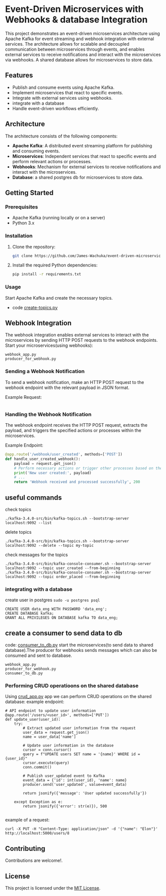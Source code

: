 # Event-Driven Microservices with Webhooks & database Integration

This project demonstrates an event-driven microservices architecture using Apache Kafka for event streaming and webhook integration with external services. The architecture allows for scalable and decoupled communication between microservices through events, and enables external services to receive notifications and interact with the microservices via webhooks. A shared database allows for microservices to store data.

## Features

- Publish and consume events using Apache Kafka.
- Implement microservices that react to specific events.
- Integrate with external services using webhooks.
- integrate with a database
- Handle event-driven workflows efficiently.

## Architecture

The architecture consists of the following components:

- **Apache Kafka**: A distributed event streaming platform for publishing and consuming events.
- **Microservices**: Independent services that react to specific events and perform relevant actions or processes.
- **Webhooks**: Mechanism for external services to receive notifications and interact with the microservices.
- **Database**: a shared postgres db for microservices to store data.
 

## Getting Started

### Prerequisites

- Apache Kafka (running locally or on a server)
- Python 3.x

### Installation

1. Clone the repository:

   ```bash
   git clone https://github.com/James-Wachuka/event-driven-microservices.git
   ```

2. Install the required Python dependencies:

   ```bash
   pip install -r requirements.txt
   ```

### Usage

Start Apache Kafka and create the necessary topics.
   - code [create-topics.py](create-topics.py)
   
## Webhook Integration

The webhook integration enables external services to interact with the microservices by sending HTTP POST requests to the webhook endpoints.
Start your microservices(using webhooks):

   ```
   webhook_app.py
   producer_for_webhook.py
   ```

### Sending a Webhook Notification
To send a webhook notification, make an HTTP POST request to the webhook endpoint with the relevant payload in JSON format.

Example Request:

```curl -X POST -H "Content-Type: application/json" -d '{"id":"8","name": "samuel"}' http://localhost:5000/user_created
```

### Handling the Webhook Notification
The webhook endpoint receives the HTTP POST request, extracts the payload, and triggers the specified actions or processes within the microservices.

Example Endpoint:

```python
@app.route('/webhook/user_created', methods=['POST'])
def handle_user_created_webhook():
    payload = request.get_json()
    # Perform necessary actions or trigger other processes based on the user created event
    print('New user created:', payload)
    # ...
    return 'Webhook received and processed successfully', 200
```
## useful commands

check topics

```
./kafka-3.4.0-src/bin/kafka-topics.sh --bootstrap-server localhost:9092 --list
```
delete topics

```
./kafka-3.4.0-src/bin/kafka-topics.sh --bootstrap-server localhost:9092 --delete --topic my-topic
```

check messages for the topics

```
./kafka-3.4.0-src/bin/kafka-console-consumer.sh --bootstrap-server localhost:9092 --topic user_created --from-beginning
./kafka-3.4.0-src/bin/kafka-console-consumer.sh --bootstrap-server localhost:9092 --topic order_placed --from-beginning
```

### integrating with a database
create user in postgres
```sudo -u postgres psql```
```
CREATE USER data_eng WITH PASSWORD 'data_eng';
CREATE DATABASE kafka;
GRANT ALL PRIVILEGES ON DATABASE kafka TO data_eng;
```
## create a consumer to send data to db
code: [consumer_to_db.py](consumer_to_db.py)
start the microservices(to send data to shared database).The producer for webhooks sends messages which can also be consumed and sent to database.

```
webhook_app.py
producer_for_webhook.py
consumer_to_db.py
```

### Performing CRUD operatioons on the shared database
Using [crud_app.py](crud_app.py) app we can perform CRUD operations on the shared database:
example endpoint:

```
# API endpoint to update user information
@app.route('/users/<user_id>', methods=['PUT'])
def update_user(user_id):
    try:
        # Extract updated user information from the request
        user_data = request.get_json()
        name = user_data['name']

        # Update user information in the database
        cursor = conn.cursor()
        query = f"UPDATE users SET name = '{name}' WHERE id = {user_id}"
        cursor.execute(query)
        conn.commit()

        # Publish user_updated event to Kafka
        event_data = {'id': int(user_id), 'name': name}
        producer.send('user_updated', value=event_data)

        return jsonify({'message': 'User updated successfully'})

    except Exception as e:
        return jsonify({'error': str(e)}), 500


````

example of a request:

```
curl -X PUT -H "Content-Type: application/json" -d '{"name": "Elon"}' http://localhost:5000/users/8
``` 


## Contributing

Contributions are welcome!.

## License

This project is licensed under the [MIT License](LICENSE).



